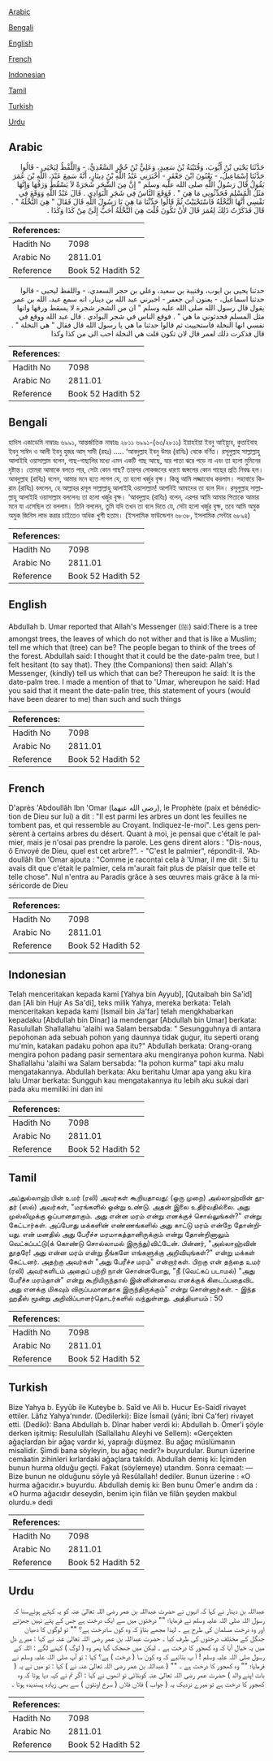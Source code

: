 [Arabic](#arabic)

[Bengali](#bengali)

[English](#english)

[French](#french)

[Indonesian](#indonesian)

[Tamil](#tamil)

[Turkish](#turkish)

[Urdu](#urdu)

## Arabic


<div dir="rtl" lang="ar" style={{fontSize:'larger',backgroundColor:'#f8f9fa',padding:20}}>
حَدَّثَنَا يَحْيَى بْنُ أَيُّوبَ، وَقُتَيْبَةُ بْنُ سَعِيدٍ، وَعَلِيُّ بْنُ حُجْرٍ السَّعْدِيُّ، - وَاللَّفْظُ لِيَحْيَى - قَالُوا حَدَّثَنَا إِسْمَاعِيلُ، - يَعْنُونَ ابْنَ جَعْفَرٍ - أَخْبَرَنِي عَبْدُ اللَّهِ بْنُ دِينَارٍ، أَنَّهُ سَمِعَ عَبْدَ، اللَّهِ بْنَ عُمَرَ يَقُولُ قَالَ رَسُولُ اللَّهِ صلى الله عليه وسلم ‏"‏ إِنَّ مِنَ الشَّجَرِ شَجَرَةً لاَ يَسْقُطُ وَرَقُهَا وَإِنَّهَا مَثَلُ الْمُسْلِمِ فَحَدِّثُونِي مَا هِيَ ‏"‏ ‏.‏ فَوَقَعَ النَّاسُ فِي شَجَرِ الْبَوَادِي ‏.‏ قَالَ عَبْدُ اللَّهِ وَوَقَعَ فِي نَفْسِي أَنَّهَا النَّخْلَةُ فَاسْتَحْيَيْتُ ثُمَّ قَالُوا حَدِّثْنَا مَا هِيَ يَا رَسُولَ اللَّهِ قَالَ فَقَالَ ‏"‏ هِيَ النَّخْلَةُ ‏"‏ ‏.‏ قَالَ فَذَكَرْتُ ذَلِكَ لِعُمَرَ قَالَ لأَنْ تَكُونَ قُلْتَ هِيَ النَّخْلَةُ أَحَبُّ إِلَىَّ مِنْ كَذَا وَكَذَا ‏.‏
</div>
<div style={{backgroundColor:'#f8f9fa',padding:20, marginBottom: 10}}><table> <thead> <tr> <th>References:</th> <th></th> </tr> </thead> <tbody><tr><td>Hadith No</td><td>7098</td></tr><tr><td>Arabic No</td><td>2811.01</td></tr><tr><td>Reference</td><td>Book 52 Hadith 52</td></tr></tbody></table></div>


<div dir="rtl" lang="ar" style={{fontSize:'larger',backgroundColor:'#f8f9fa',padding:20}}>
حدثنا يحيى بن ايوب، وقتيبة بن سعيد، وعلي بن حجر السعدي، - واللفظ ليحيى - قالوا حدثنا اسماعيل، - يعنون ابن جعفر - اخبرني عبد الله بن دينار، انه سمع عبد، الله بن عمر يقول قال رسول الله صلى الله عليه وسلم " ان من الشجر شجرة لا يسقط ورقها وانها مثل المسلم فحدثوني ما هي " . فوقع الناس في شجر البوادي . قال عبد الله ووقع في نفسي انها النخلة فاستحييت ثم قالوا حدثنا ما هي يا رسول الله قال فقال " هي النخلة " . قال فذكرت ذلك لعمر قال لان تكون قلت هي النخلة احب الى من كذا وكذا
</div>
<div style={{backgroundColor:'#f8f9fa',padding:20, marginBottom: 10}}><table> <thead> <tr> <th>References:</th> <th></th> </tr> </thead> <tbody><tr><td>Hadith No</td><td>7098</td></tr><tr><td>Arabic No</td><td>2811.01</td></tr><tr><td>Reference</td><td>Book 52 Hadith 52</td></tr></tbody></table></div>

## Bengali


<div dir="ltr" lang="bn" style={{fontSize:'larger',backgroundColor:'#f8f9fa',padding:20}}>
হাদিস একাডেমি নাম্বারঃ ৬৯৯১, আন্তর্জাতিক নাম্বারঃ ২৮১১ ৬৯৯১-(৬৩/২৮১১) ইয়াহইয়া ইবনু আইয়্যুব, কুতাইবাহ ইবনু সাঈদ ও আলী ইবনু হুজর আস্ সাদী (রহঃ) ..... ‘আবদুল্লাহ ইবনু উমর (রাযিঃ) থেকে বর্ণিত। রসূলুল্লাহ সাল্লাল্লাহু আলাইহি ওয়াসাল্লাম বলেন, গাছ-গাছালির মধ্যে এমন একটি গাছ আছে, যার পাতা ঝরে পড়ে না এবং তা হলো মুমিনের দৃষ্টান্ত। তোমরা আমাকে বলতে পার, সেটা কোন গাছ? তারপর লোকজনের ধারণা জঙ্গলের কোন গাছের প্রতি নিবদ্ধ হল। আবদুল্লাহ (রাযিঃ) বলেন, আমার মনে হতে লাগল যে, তা হলো খর্জুর বৃক্ষ। কিন্তু আমি লজ্জাবোধ করলাম। সহাবায়ে কিরাম (রাযিঃ) বললেন, হে আল্লাহর রসূল সাল্লাল্লাহু আলাইহি ওয়াসাল্লাম! আপনিই আমাদের তা বলে দিন। রসূলুল্লাহ সাল্লাল্লাহু আলাইহি ওয়াসাল্লাম বললেনঃ তা হলো খর্জুর বৃক্ষ। ‘আবদুল্লাহ (রাযিঃ) বলেন, এরপর আমি আমার পিতাকে আমার মনে যা এসেছিল তা বললাম। তিনি বললেন, তুমি যদি তখন তা বলে দিতে যে, সেটা হলো খর্জুর বৃক্ষ, তবে আমি অমুক অমুক জিনিস লাভ করার চাইতেও অধিক খুশী হতাম। (ইসলামিক ফাউন্ডেশন ৬৮৩৮, ইসলামিক সেন্টার ৬৮৯৪)
</div>
<div style={{backgroundColor:'#f8f9fa',padding:20, marginBottom: 10}}><table> <thead> <tr> <th>References:</th> <th></th> </tr> </thead> <tbody><tr><td>Hadith No</td><td>7098</td></tr><tr><td>Arabic No</td><td>2811.01</td></tr><tr><td>Reference</td><td>Book 52 Hadith 52</td></tr></tbody></table></div>

## English


<div dir="ltr" lang="en" style={{fontSize:'larger',backgroundColor:'#f8f9fa',padding:20}}>
Abdullah b. Umar reported that Allah's Messenger (ﷺ) said:There is a tree amongst trees, the leaves of which do not wither and that is like a Muslim; tell me which that (tree) can be? The people began to think of the trees of the forest. Abdullah said: I thought that it could be the date-palm tree, but I felt hesitant (to say that). They (the Companions) then said: Allah's Messenger, (kindly) tell us which that can be? Thereupon he said: It is the date-palm tree. I made a mention of that to 'Umar, whereupon he said: Had you said that it meant the date-palin tree, this statement of yours (would have been dearer to me) than such and such things
</div>
<div style={{backgroundColor:'#f8f9fa',padding:20, marginBottom: 10}}><table> <thead> <tr> <th>References:</th> <th></th> </tr> </thead> <tbody><tr><td>Hadith No</td><td>7098</td></tr><tr><td>Arabic No</td><td>2811.01</td></tr><tr><td>Reference</td><td>Book 52 Hadith 52</td></tr></tbody></table></div>

## French


<div dir="ltr" lang="fr" style={{fontSize:'larger',backgroundColor:'#f8f9fa',padding:20}}>
D'après 'Abdoullâh Ibn 'Omar (رضي الله عنهما), le Prophète (paix et bénédiction de Dieu sur lui) a dit : "Il est parmi les arbres un dont les feuilles ne tombent pas, et qui ressemble au Croyant. Indiquez-le-moi". Les gens pensèrent à certains arbres du désert. Quant à moi, je pensai que c'était le palmier, mais je n'osai pas prendre la parole. Les gens dirent alors : "Dis-nous, ô Envoyé de Dieu, quel est cet arbre?". - "C'est le palmier", répondit-il. 'Abdoullâh Ibn 'Omar ajouta : "Comme je racontai cela à 'Umar, il me dit : Si tu avais dit que c'était le palmier, cela m'aurait fait plus de plaisir que telle et telle chose". Nul n'entra au Paradis grâce à ses œuvres mais grâce à la miséricorde de Dieu
</div>
<div style={{backgroundColor:'#f8f9fa',padding:20, marginBottom: 10}}><table> <thead> <tr> <th>References:</th> <th></th> </tr> </thead> <tbody><tr><td>Hadith No</td><td>7098</td></tr><tr><td>Arabic No</td><td>2811.01</td></tr><tr><td>Reference</td><td>Book 52 Hadith 52</td></tr></tbody></table></div>

## Indonesian


<div dir="ltr" lang="id" style={{fontSize:'larger',backgroundColor:'#f8f9fa',padding:20}}>
Telah menceritakan kepada kami [Yahya bin Ayyub], [Qutaibah bin Sa'id] dan [Ali bin Hujr As Sa'di], teks milik Yahya, mereka berkata: Telah menceritakan kepada kami [Ismail bin Ja'far] telah mengkhabarkan kepadaku [Abdullah bin Dinar] ia mendengar [Abdullah bin Umar] berkata: Rasulullah Shallallahu 'alaihi wa Salam bersabda: " Sesungguhnya di antara pepohonan ada sebuah pohon yang daunnya tidak gugur, itu seperti orang mu'min, katakan padaku pohon apa itu?" Abdullah berkata: Orang-orang mengira pohon padang pasir sementara aku mengiranya pohon kurma. Nabi Shallallahu 'alaihi wa Salam bersabda: "Ia pohon kurma" tapi aku malu mengatakannya. Abdullah berkata: Aku beritahu Umar apa yang aku kira lalu Umar berkata: Sungguh kau mengatakannya itu lebih aku sukai dari pada aku memiliki ini dan ini
</div>
<div style={{backgroundColor:'#f8f9fa',padding:20, marginBottom: 10}}><table> <thead> <tr> <th>References:</th> <th></th> </tr> </thead> <tbody><tr><td>Hadith No</td><td>7098</td></tr><tr><td>Arabic No</td><td>2811.01</td></tr><tr><td>Reference</td><td>Book 52 Hadith 52</td></tr></tbody></table></div>

## Tamil


<div dir="ltr" lang="ta" style={{fontSize:'larger',backgroundColor:'#f8f9fa',padding:20}}>
அப்துல்லாஹ் பின் உமர் (ரலி) அவர்கள் கூறியதாவது: (ஒரு முறை) அல்லாஹ்வின் தூதர் (ஸல்) அவர்கள், "மரங்களில் ஒன்று உண்டு. அதன் இலை உதிர்வதில்லை. அது முஸ்லிமுக்கு ஒப்பானதாகும். அது என்ன மரம் என்று எனக்குச் சொல்லுங்கள்?" என்று கேட்டார்கள். அப்போது மக்களின் எண்ணங்களில் அது காட்டு மரம் என்றே தோன்றியது. என் மனதில் அது பேரீச்ச மரமாகத்தானிருக்கும் என்று தோன்றினாலும் வெட்கப்பட்டு(க் கொண்டு சொல்லாமல் இருந்து)விட்டேன். பின்னர், "அல்லாஹ்வின் தூதரே! அது என்ன மரம் என்று நீங்களே எங்களுக்கு அறிவியுங்கள்?" என்று மக்கள் கேட்டனர். அதற்கு அவர்கள் "அது பேரீச்ச மரம்" என்றார்கள். பிறகு என் தந்தை உமர் (ரலி) அவர்களிடம் அதைப் பற்றி நான் சொன்னபோது, "நீ (வெட்கப் படாமல்) "அது பேரீச்ச மரம்தான்" என்று கூறியிருந்தால் இன்னின்னவை எனக்குக் கிடைப்பதைவிட அது எனக்கு மிகவும் விருப்பமானதாக இருந்திருக்கும்" என்று சொன்னார்கள். - இந்த ஹதீஸ் மூன்று அறிவிப்பாளர்தொடர்களில் வந்துள்ளது. அத்தியாயம் : 50
</div>
<div style={{backgroundColor:'#f8f9fa',padding:20, marginBottom: 10}}><table> <thead> <tr> <th>References:</th> <th></th> </tr> </thead> <tbody><tr><td>Hadith No</td><td>7098</td></tr><tr><td>Arabic No</td><td>2811.01</td></tr><tr><td>Reference</td><td>Book 52 Hadith 52</td></tr></tbody></table></div>

## Turkish


<div dir="ltr" lang="tr" style={{fontSize:'larger',backgroundColor:'#f8f9fa',padding:20}}>
Bize Yahya b. Eyyûb ile Kuteybe b. Saîd ve Ali b. Hucur Es-Saidî rivayet ettiler. Lâfız Yahya'nındır. (Dedilerki): Bize İsmail (yâni; îbni Ca'fer) rivayet etti. (Dediki): Bana Abdullah b. Dînar haber verdi ki: Abdullah b. Ömer'i şöyle derken işitmiş: Resulullah (Sallallahu Aleyhi ve Sellem): «Gerçekten ağaçlardan bir ağaç vardır ki, yaprağı düşmez. Bu ağaç müslümanın misalidir. Şimdi bana söyleyin, bu ağaç nedir?» buyurdular. Bunun üzerine cemâatin zihinleri kırlardaki ağaçlara takıldı. Abdullah demiş ki: İçimden bunun hurma olduğu geçti. Fakat (söylemeye) utandım. Sonra cemaat: — Bize bunun ne olduğunu söyle yâ Resûlallah! dediler. Bunun üzerine : «O hurma ağacıdır.» buyurdu. Abdullah demiş ki: Ben bunu Ömer'e andım da : «O hurma ağacıdır deseydin, benim için filân ve filân şeyden makbul olurdu.» dedi
</div>
<div style={{backgroundColor:'#f8f9fa',padding:20, marginBottom: 10}}><table> <thead> <tr> <th>References:</th> <th></th> </tr> </thead> <tbody><tr><td>Hadith No</td><td>7098</td></tr><tr><td>Arabic No</td><td>2811.01</td></tr><tr><td>Reference</td><td>Book 52 Hadith 52</td></tr></tbody></table></div>

## Urdu


<div dir="rtl" lang="ur" style={{fontSize:'larger',backgroundColor:'#f8f9fa',padding:20}}>
عبداللہ بن دینار نے کہا کہ انہوں نے حضرت عبداللہ بن عمر رضی اللہ تعالیٰ عنہ کو یہ کہتے ہوئےسنا کہ رسول اللہ صلی اللہ علیہ وسلم نے فرمایا؛ "" درختوں میں سے ایک درخت ہے جس کے پتے نہیں جھڑتے اور وہ درخت مسلمان کی طرح ہے ۔ لہذا مجھے بتاؤ کہ وہ کون سادرخت ہے؟ "" تو لوگوں کا دھیان جنگل کے مختلف درختوں کی طرف کیا ۔ حضرت عبداللہ بن عمر رضی اللہ تعالیٰ عنہ نے کہا : میرے دل میں یہ خیال آیا کہ وہ کھجور کا درخت ہے ۔ لیکن میں جھجک گیا پھر وہ ( لوگ ) کہنے لگے : اللہ کے رسول صلی اللہ علیہ وسلم ! آ پ بتائیے کہ وہ کون سا ( درخت ) ہے؟ کہا : تو آپ صلی اللہ علیہ وسلم نے فرمایا؛ "" وہ کھجور کا درخت ہے ۔ "" ( عبداللہ بن عمر رضی اللہ تعالیٰ عنہ نے ) کہا : تو میں نے یہ ( بات اپنے والد ) حضرت عمر رضی اللہ تعالیٰ عنہ کوبتائی تو انھوں نے کہا : اگر تم نے کہہ دیا ہوتا کہ وہ کھجور کا درخت ہے تو میرے نزدیک یہ ( جواب ) فلاں فلاں ( سرخ اونٹوں ) سے بھی زیادہ پسندیدہ ہوتا ۔
</div>
<div style={{backgroundColor:'#f8f9fa',padding:20, marginBottom: 10}}><table> <thead> <tr> <th>References:</th> <th></th> </tr> </thead> <tbody><tr><td>Hadith No</td><td>7098</td></tr><tr><td>Arabic No</td><td>2811.01</td></tr><tr><td>Reference</td><td>Book 52 Hadith 52</td></tr></tbody></table></div>